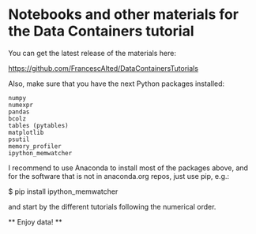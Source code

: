 # Notebooks and other materials for the Data Containers tutorial

You can get the latest release of the materials here:

https://github.com/FrancescAlted/DataContainersTutorials

Also, make sure that you have the next Python packages installed:

    numpy
    numexpr
    pandas
    bcolz
    tables (pytables)
    matplotlib
    psutil
    memory_profiler
    ipython_memwatcher

I recommend to use Anaconda to install most of the packages above, and for the software that is not in anaconda.org repos, just use pip, e.g.:

$ pip install ipython_memwatcher

and start by the different tutorials following the numerical order.

** Enjoy data! **
